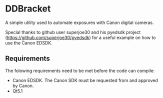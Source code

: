 DDBracket
=========

A simple utility used to automate exposures with Canon digital cameras.

Special thanks to github user superjoe30 and his pyedsdk project (https://github.com/superjoe30/pyedsdk) for a useful example on how to use the Canon EDSDK.

Requirements
------------

The folowing requirements need to be met before the code can compile:
* Canon EDSDK.  The Canon SDK must be requested from and approved by Canon.
* Qt5.1
